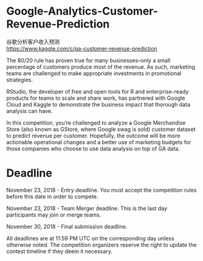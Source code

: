 # Google-Analytics-Customer-Revenue-Prediction     
谷歌分析客户收入预测       
https://www.kaggle.com/c/ga-customer-revenue-prediction   

The 80/20 rule has proven true for many businesses–only a small percentage of customers produce most of the revenue. As such, marketing teams are challenged to make appropriate investments in promotional strategies.       

RStudio, the developer of free and open tools for R and enterprise-ready products for teams to scale and share work, has partnered with Google Cloud and Kaggle to demonstrate the business impact that thorough data analysis can have.       

In this competition, you’re challenged to analyze a Google Merchandise Store (also known as GStore, where Google swag is sold) customer dataset to predict revenue per customer. Hopefully, the outcome will be more actionable operational changes and a better use of marketing budgets for those companies who choose to use data analysis on top of GA data.      

# Deadline   
November 23, 2018 - Entry deadline. You must accept the competition rules before this date in order to compete.     

November 23, 2018 - Team Merger deadline. This is the last day participants may join or merge teams.    

November 30, 2018 - Final submission deadline.    

All deadlines are at 11:59 PM UTC on the corresponding day unless otherwise noted. The competition organizers reserve the right to update the contest timeline if they deem it necessary.     

